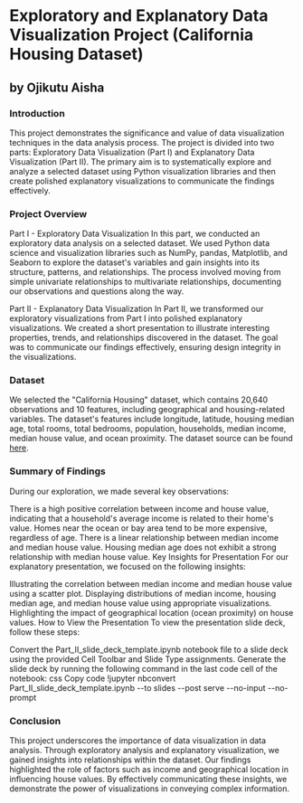 # Exploratory and Explanatory Data Visualization Project (California Housing Dataset)

## by Ojikutu Aisha

### Introduction

This project demonstrates the significance and value of data visualization techniques in the data analysis process. The project is divided into two parts: Exploratory Data Visualization (Part I) and Explanatory Data Visualization (Part II). The primary aim is to systematically explore and analyze a selected dataset using Python visualization libraries and then create polished explanatory visualizations to communicate the findings effectively.

### Project Overview

Part I - Exploratory Data Visualization
In this part, we conducted an exploratory data analysis on a selected dataset. We used Python data science and visualization libraries such as NumPy, pandas, Matplotlib, and Seaborn to explore the dataset's variables and gain insights into its structure, patterns, and relationships. The process involved moving from simple univariate relationships to multivariate relationships, documenting our observations and questions along the way.

Part II - Explanatory Data Visualization
In Part II, we transformed our exploratory visualizations from Part I into polished explanatory visualizations. We created a short presentation to illustrate interesting properties, trends, and relationships discovered in the dataset. The goal was to communicate our findings effectively, ensuring design integrity in the visualizations.

### Dataset

We selected the "California Housing" dataset, which contains 20,640 observations and 10 features, including geographical and housing-related variables. The dataset's features include longitude, latitude, housing median age, total rooms, total bedrooms, population, households, median income, median house value, and ocean proximity. The dataset source can be found [here](https://www.kaggle.com/datasets/camnugent/california-housing-prices?select=housing.csv).

### Summary of Findings

During our exploration, we made several key observations:

There is a high positive correlation between income and house value, indicating that a household's average income is related to their home's value.
Homes near the ocean or bay area tend to be more expensive, regardless of age.
There is a linear relationship between median income and median house value.
Housing median age does not exhibit a strong relationship with median house value.
Key Insights for Presentation
For our explanatory presentation, we focused on the following insights:

Illustrating the correlation between median income and median house value using a scatter plot.
Displaying distributions of median income, housing median age, and median house value using appropriate visualizations.
Highlighting the impact of geographical location (ocean proximity) on house values.
How to View the Presentation
To view the presentation slide deck, follow these steps:

Convert the Part_II_slide_deck_template.ipynb notebook file to a slide deck using the provided Cell Toolbar and Slide Type assignments.
Generate the slide deck by running the following command in the last code cell of the notebook:
css
Copy code
!jupyter nbconvert Part_II_slide_deck_template.ipynb --to slides --post serve --no-input --no-prompt

### Conclusion

This project underscores the importance of data visualization in data analysis. Through exploratory analysis and explanatory visualization, we gained insights into relationships within the dataset. Our findings highlighted the role of factors such as income and geographical location in influencing house values. By effectively communicating these insights, we demonstrate the power of visualizations in conveying complex information.
